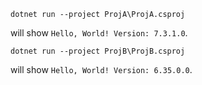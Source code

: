 ```
dotnet run --project ProjA\ProjA.csproj
```
will show `Hello, World! Version: 7.3.1.0`.

```
dotnet run --project ProjB\ProjB.csproj
```
will show `Hello, World! Version: 6.35.0.0`.
